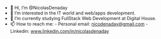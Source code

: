 - 👋 Hi, I’m @NicolasDenaday
- 👀 I’m interested in the IT world and web/apps development.
- 🌱 I’m currently studying FullStack Web Development at Digital House.
- 📫 How to reach me: - Personal email: nicodenaday@gmail.com - Linkedin: www.linkedin.com/in/nicolasdenaday
